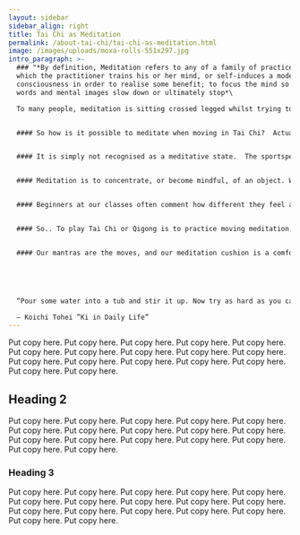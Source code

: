 ```yaml
---
layout: sidebar
sidebar_align: right
title: Tai Chi as Meditation
permalink: /about-tai-chi/tai-chi-as-meditation.html
image: /images/uploads/moxa-rolls-551x297.jpg
intro_paragraph: >-
  ### "*By definition, Meditation refers to any of a family of practices in
  which the practitioner trains his or her mind, or self-induces a mode of
  consciousness in order to realise some benefit; to focus the mind so that all
  words and mental images slow down or ultimately stop*\

  To many people, meditation is sitting crossed legged whilst trying to still the ever-chattering mind.


  #### So how is it possible to meditate when moving in Tai Chi?  Actually it happens in sports all the time - and is sometimes called "being in the zone".  


  #### It is simply not recognised as a meditative state.  The sportsperson becomes so focused on an activity that it induces a calm state, a razor sharp awareness. The activity effortlessly becomes easy, as if the player is outside of the normal time frame and observing from a place rarely experienced in every day life.. awareness has expanded.


  #### Meditation is to concentrate, or become mindful, of an object. When practicing Tai Chi or Qigong we concentrate (become aware) of the slow rhythmic movements combined with timed breathing within each exercise. In time we develop a deep feeling stillness within motion.


  #### Beginners at our classes often comment how different they feel after a class.   Some are more relaxed, some sleep better, and some feel more energised. In many ways, as a beginner, the early stage of our practice can be very rewarding.  During the early years surface levels of stress can be easy to dissolve and this leads to some rewarding experiences. The longer we practice, the deeper we have to delve to release tensions that have built up during our lifetime. 


  #### So.. To play Tai Chi or Qigong is to practice moving meditation, to find stillness within motion, to be 'in the zone'. 


  #### Our mantras are the moves, and our meditation cushion is a comfortable pair of Tai Chi shoes.


   


  “Pour some water into a tub and stir it up. Now try as hard as you can to calm the water with your hands; you will succeed in agitating it further. Let it stand undisturbed a while, and it will calm down by itself. The human brain works much the same way.”\

  – Koichi Tohei ”Ki in Daily Life”
---
```


 Put copy here.  Put copy here.  Put copy here.  Put copy here.  Put copy here.  Put copy here.  Put copy here.  Put copy here.  Put copy here.  Put copy here.  Put copy here.  Put copy here.  Put copy here.  Put copy here.  Put copy here.  Put copy here.  Put copy here.

## Heading 2
  Put copy here.  Put copy here.  Put copy here.  Put copy here.  Put copy here.  Put copy here.  Put copy here.  Put copy here.  Put copy here.  Put copy here.  Put copy here.  Put copy here.  Put copy here.  Put copy here.  Put copy here.  Put copy here.  Put copy here.
### Heading 3
  Put copy here.  Put copy here.  Put copy here.  Put copy here.  Put copy here.  Put copy here.  Put copy here.  Put copy here.  Put copy here.  Put copy here.  Put copy here.  Put copy here.  Put copy here.  Put copy here.  Put copy here.  Put copy here.  Put copy here.
